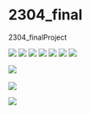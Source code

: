 # 2304_final
2304_finalProject

<img src="https://capsule-render.vercel.app/api?type=waving&color=BDBDC8&height=150&section=header" />

<img src="https://img.shields.io/badge/Atom-66595C?style=flat-square&logo=Atom&logoColor=white"/>
<img src="https://img.shields.io/badge/Selenium-43B02A?style=flat-square&logo=Selenium&logoColor=white"/>
<img src="https://img.shields.io/badge/Nuxt.js-00DC82?style=flat-square&logo=Nuxt.js&logoColor=white"/>
<img src="https://img.shields.io/badge/HTML5-E34F26?style=flat-square&logo=html5&logoColor=white"/>
<img src="https://img.shields.io/badge/angular.js-DD0031?style=flat-square&logo=angularjs&logoColor=white"/>
<img src="https://img.shields.io/badge/java-007396?style=flat-square&logo=java&logoColor=white"/>


<img src="https://github-readme-stats.vercel.app/api/top-langs/?username=dhkek567&layout=compact"><br><br>
<img src="https://github-readme-stats.vercel.app/api?username=dhkek567&show_icons=true">

<img src="https://capsule-render.vercel.app/api?type=waving&color=BDBDC8&height=150&section=footer" />
